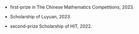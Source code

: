 - first-prize in The Chinese Mathematics Competitions, 2023.

- Scholarship of Luyuan, 2023.

- second-prize Scholarship of HIT, 2022.